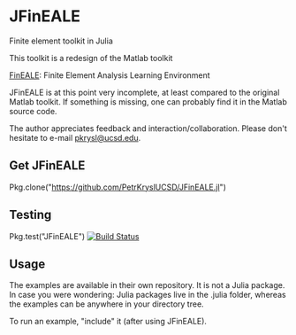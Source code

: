 # JFinEALE

Finite element toolkit in Julia

This toolkit is a redesign of the Matlab toolkit

[FinEALE](https://github.com/PetrKryslUCSD/FinEALE): Finite Element Analysis Learning Environment
  

JFinEALE is at this point very incomplete, at least compared 
to the original Matlab toolkit.  If something is missing, 
one can probably find it in the Matlab source code.

The author appreciates feedback and interaction/collaboration. 
Please don't hesitate to e-mail pkrysl@ucsd.edu.
 
## Get JFinEALE
 
Pkg.clone("https://github.com/PetrKryslUCSD/JFinEALE.jl")

## Testing

Pkg.test("JFinEALE")
[![Build Status](https://travis-ci.org/PetrKryslUCSD/JFinEALE.jl.png)](https://travis-ci.org/PetrKryslUCSD/JFinEALE.jl)

## Usage

The examples are available in their own repository. It is not a Julia package.
In case you were wondering: Julia packages live in the .julia folder, whereas
the examples can be anywhere in your directory tree.

To run an example, "include" it (after using JFinEALE).
